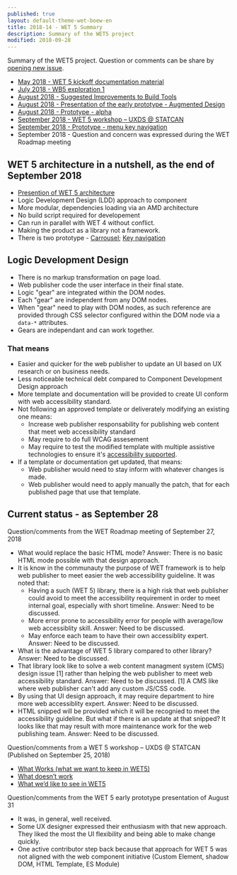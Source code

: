 ```yaml
---
published: true
layout: default-theme-wet-boew-en
title: 2018-14 - WET 5 Summary
description: Summary of the WET5 project
modified: 2018-09-28
---
```


Summary of the WET5 project. Question or comments can be share by [opening new issue](https://github.com/wet-boew/wet-boew/issues/new).

* [May 2018 - WET 5 kickoff documentation material](research/2018-3-wet5-kickoff.html)
* [July 2018 - WB5 exploration 1](research/2018-6-wb5-exploration-1.html)
* [August 2018 - Suggested Improvements to Build Tools](research/2018-9-grunt.html)
* [August 2018 - Presentation of the early prototype - Augmented Design](research/2018-11-wet5-augmented-design-presentation.html)
* [August 2018 - Prototype - alpha](research/2018-assets/2018-11-prototype/stacks/docs/index.html)
* [September 2018 - WET 5 workshop – UXDS @ STATCAN](research/2018-13-wet5-workshop-statcan.html)
* [September 2018 - Prototype - menu key navigation](/wet-boew-documentation/research/2018-assets/2018-11-prototype/stacks/docs/nav-demo.html)
* September 2018 - Question and concern was expressed during the WET Roadmap meeting

## WET 5 architecture in a nutshell, as the end of September 2018

* [Presention of WET 5 architecture](2018-11-wet5-augmented-design-presentation.html)
* Logic Development Design (LDD) approach to component
* More modular, dependencies loading via an AMD architecture
* No build script required for developement
* Can run in parallel with WET 4 without conflict.
* Making the product as a library not a framework.
* There is two prototype - [Carrousel](research/2018-assets/2018-11-prototype/stacks/docs/index.html); [Key navigation](2018-assets/2018-11-prototype/stacks/docs/nav-demo.html)

## Logic Development Design

* There is no markup transformation on page load.
* Web publisher code the user interface in their final state.
* Logic "gear" are integrated within the DOM nodes.
* Each "gear" are independent from any DOM nodes.
* When "gear" need to play with DOM nodes, as such reference are provided through CSS selector configured within the DOM node via a ```data-*``` attributes.
* Gears are independant and can work together.

### That means

* Easier and quicker for the web publisher to update an UI based on UX research or on business needs.
* Less noticeable technical debt compared to Component Development Design approach 
* More template and documentation will be provided to create UI conform with web accessibility standard.
* Not following an approved template or deliverately modifying an existing one means:
	* Increase web publisher responsability for publishing web content that meet web accessibility standard
	* May require to do full WCAG assesement
	* May require to test the modified template with multiple assistive technologies to ensure it's [accessibility supported](https://www.w3.org/TR/UNDERSTANDING-WCAG20/conformance.html#uc-accessibility-support-head).
* If a template or documentation get updated, that means:
	* Web publisher would need to stay inform with whatever changes is made.
	* Web publisher would need to apply manually the patch, that for each published page that use that template.

## Current status - as September 28

Question/comments from the WET Roadmap meeting of September 27, 2018

* What would replace the basic HTML mode? Answer: There is no basic HTML mode possible with that design approach.
* It is know in the communauty the purpose of WET framework is to help web publisher to meet easier the web accessibility guideline. It was noted that:
	* Having a such (WET 5) library, there is a high risk that web publisher could avoid to meet the accessibility requirement in order to meet internal goal, especially with short timeline. Answer: Need to be discussed.
	* More error prone to accessibility error for people with average/low web accessiblity skill. Answer: Need to be discussed.
	* May enforce each team to have their own accessiblity expert. Answer: Need to be discussed.
* What is the advantage of WET 5 library compared to other library? Answer: Need to be discussed.
* That library look like to solve a web content managment system (CMS) design issue [1] rather than helping the web publisher to meet web accessibility standard. Answer: Need to be discussed. [1] A CMS like where web publisher can't add any custom JS/CSS code.
* By using that UI design approach, it may require department to hire more web accessiblity expert. Answer: Need to be discussed.
* HTML snipped will be provided which it will be recognied to meet the accessibility guideline. But what if there is an update at that snipped? It looks like that may result with more maintenance work for the web publishing team. Answer: Need to be discussed.

Question/comments from a WET 5 workshop – UXDS @ STATCAN (Published on September 25, 2018)

* [What Works (what we want to keep in WET5)](research/2018-13-wet5-workshop-statcan.html#what-works-what-we-want-to-keep-in-wet5)
* [What doesn’t work](research/2018-13-wet5-workshop-statcan.html#what-doesnt-work)
* [What we’d like to see in WET5](research/2018-13-wet5-workshop-statcan.html#what-wed-like-to-see-in-wet5)


Question/comments from the WET 5 early prototype presentation of August 31

* It was, in general, well received.
* Some UX designer expressed their enthusiasm with that new approach. They liked the most the UI flexibility and being able to make change quickly.
* One active contributor step back because that approach for WET 5 was not aligned with the web component initiative (Custom Element, shadow DOM, HTML Template, ES Module)
